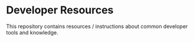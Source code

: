 # Developer Resources

This repository contains resources / instructions about common developer tools and knowledge.